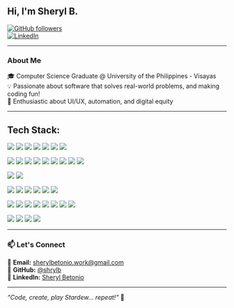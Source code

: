 ## Hi, I'm Sheryl B.  

[![GitHub followers](https://img.shields.io/github/followers/shrylb?style=social)](https://github.com/shrylb)  
[![LinkedIn](https://img.shields.io/badge/LinkedIn-Sheryl%20Betonio-blue?logo=linkedin&style=flat)](https://www.linkedin.com/in/sheryl-betonio-6578b0313/)  

---

### About Me
🎓 Computer Science Graduate @ University of the Philippines - Visayas  
💡 Passionate about software that solves real-world problems, and making coding fun!                       
🎨 Enthusiastic about UI/UX, automation, and digital equity  

---

## Tech Stack:

<p align="left">
  <!-- Languages -->
  <img src="https://img.shields.io/badge/HTML5-E34F26?style=flat&logo=html5&logoColor=white"/>
  <img src="https://img.shields.io/badge/CSS3-1572B6?style=flat&logo=css3&logoColor=white"/>
  <img src="https://img.shields.io/badge/JavaScript-F7DF1E?style=flat&logo=javascript&logoColor=black"/>
  <img src="https://img.shields.io/badge/TypeScript-3178C6?style=flat&logo=typescript&logoColor=white"/>
  <img src="https://img.shields.io/badge/Python-3776AB?style=flat&logo=python&logoColor=white"/>
  <img src="https://img.shields.io/badge/Java-007396?style=flat&logo=java&logoColor=white"/>
  <img src="https://img.shields.io/badge/LaTeX-008080?style=flat&logo=latex&logoColor=white"/>
</p>

<p align="left">
  <!-- Frontend/Backend/Frameworks -->
  <img src="https://img.shields.io/badge/React-61DAFB?style=flat&logo=react&logoColor=black"/>
  <img src="https://img.shields.io/badge/Node.js-339933?style=flat&logo=node.js&logoColor=white"/>
  <img src="https://img.shields.io/badge/Express.js-000000?style=flat&logo=express&logoColor=white"/>
  <img src="https://img.shields.io/badge/Next.js-000000?style=flat&logo=next.js&logoColor=white"/>
  <img src="https://img.shields.io/badge/NPM-CB3837?style=flat&logo=npm&logoColor=white"/>
  <img src="https://img.shields.io/badge/React%20Router-CA4245?style=flat&logo=react-router&logoColor=white"/>
  <img src="https://img.shields.io/badge/TailwindCSS-06B6D4?style=flat&logo=tailwind-css&logoColor=white"/>
  <img src="https://img.shields.io/badge/Vite-646CFF?style=flat&logo=vite&logoColor=white"/>
  <img src="https://img.shields.io/badge/Flutter-02569B?style=flat&logo=flutter&logoColor=white"/>
</p>

<p align="left">
  <!-- Databases -->
  <img src="https://img.shields.io/badge/MySQL-4479A1?style=flat&logo=mysql&logoColor=white"/>
  <img src="https://img.shields.io/badge/Firebase-FFCA28?style=flat&logo=firebase&logoColor=black"/>
</p>

<p align="left">
  <!-- Tools and Platforms -->
  <img src="https://img.shields.io/badge/GitHub-181717?style=flat&logo=github&logoColor=white"/>
  <img src="https://img.shields.io/badge/Vercel-000000?style=flat&logo=vercel&logoColor=white"/>
  <img src="https://img.shields.io/badge/Notion-000000?style=flat&logo=notion&logoColor=white"/>
  <img src="https://img.shields.io/badge/Unity-FFFFFF?style=flat&logo=unity&logoColor=black"/>
  <img src="https://img.shields.io/badge/Arduino-00979D?style=flat&logo=arduino&logoColor=white"/>
  <img src="https://img.shields.io/badge/Steam-000000?style=flat&logo=steam&logoColor=white"/>
</p>

<p align="left">
  <!-- Data Science & AI -->
  <img src="https://img.shields.io/badge/OpenCV-5C3EE8?style=flat&logo=opencv&logoColor=white"/>
  <img src="https://img.shields.io/badge/TensorFlow-FF6F00?style=flat&logo=tensorflow&logoColor=white"/>
  <img src="https://img.shields.io/badge/PyTorch-EE4C2C?style=flat&logo=pytorch&logoColor=white"/>
  <img src="https://img.shields.io/badge/NumPy-013243?style=flat&logo=numpy&logoColor=white"/>
  <img src="https://img.shields.io/badge/Pandas-150458?style=flat&logo=pandas&logoColor=white"/>
  <img src="https://img.shields.io/badge/Scikit--Learn-F7931E?style=flat&logo=scikit-learn&logoColor=white"/>
  <img src="https://img.shields.io/badge/SciPy-8CAAE6?style=flat&logo=scipy&logoColor=white"/>
  <img src="https://img.shields.io/badge/Matplotlib-11557C?style=flat&logo=matplotlib&logoColor=white"/>
</p>

<p align="left">
  <!-- Design Tools -->
  <img src="https://img.shields.io/badge/Adobe%20Creative%20Cloud-DA1F26?style=flat&logo=adobe-creative-cloud&logoColor=white"/>
  <img src="https://img.shields.io/badge/Figma-F24E1E?style=flat&logo=figma&logoColor=white"/>
  <img src="https://img.shields.io/badge/Canva-00C4CC?style=flat&logo=canva&logoColor=white"/>
  <img src="https://img.shields.io/badge/Dribbble-EA4C89?style=flat&logo=dribbble&logoColor=white"/>
</p>
  
<!--
---

### GitHub Stats
![Sheryl's GitHub Stats](https://github-readme-stats.vercel.app/api?username=shrylb&show_icons=true&theme=radical)  
![Top Langs](https://github-readme-stats.vercel.app/api/top-langs/?username=shrylb&layout=compact&theme=radical)  
-->
---

### 📫 Let's Connect
📧 **Email:** sherylbetonio.work@gmail.com  
🐙 **GitHub:** [@shrylb](https://github.com/shrylb)  
🔗 **LinkedIn:** [Sheryl Betonio](https://www.linkedin.com/in/sheryl-betonio-6578b0313/)  

---

*“Code, create, play Stardew… repeat!”* 🌟
